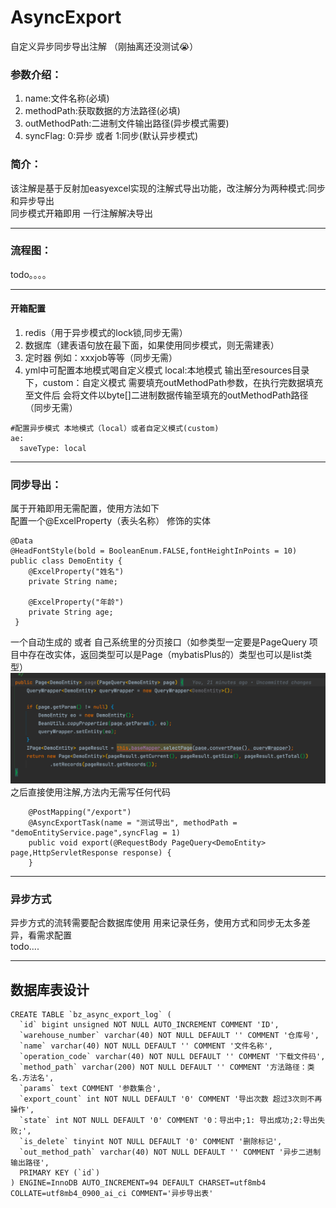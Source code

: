 # AsyncExport
自定义异步同步导出注解  （刚抽离还没测试😭） 
### 参数介绍：  
1. name:文件名称(必填)  
2. methodPath:获取数据的方法路径(必填)  
3. outMethodPath:二进制文件输出路径(异步模式需要)  
4. syncFlag: 0:异步 或者 1:同步(默认异步模式)  
### 简介：  
该注解是基于反射加easyexcel实现的注解式导出功能，改注解分为两种模式:同步和异步导出  
同步模式开箱即用 一行注解解决导出
***
### 流程图：
todo。。。。

***
#### 开箱配置
1. redis（用于异步模式的lock锁,同步无需）  
2. 数据库（建表语句放在最下面，如果使用同步模式，则无需建表）  
3. 定时器 例如：xxxjob等等（同步无需）  
4. yml中可配置本地模式喝自定义模式 local:本地模式 输出至resources目录下，custom：自定义模式 需要填充outMethodPath参数，在执行完数据填充至文件后 会将文件以byte[]二进制数据传输至填充的outMethodPath路径（同步无需） 
```
#配置异步模式 本地模式（local）或者自定义模式(custom)
ae:
  saveType: local
```

***
### 同步导出：
属于开箱即用无需配置，使用方法如下  
配置一个@ExcelProperty（表头名称） 修饰的实体
```
@Data
@HeadFontStyle(bold = BooleanEnum.FALSE,fontHeightInPoints = 10)
public class DemoEntity {
    @ExcelProperty("姓名")
    private String name;

    @ExcelProperty("年龄")
    private String age;
 }
```
一个自动生成的 或者 自己系统里的分页接口（如参类型一定要是PageQuery 项目中存在改实体，返回类型可以是Page（mybatisPlus的）类型也可以是list类型）
![img_1.png](img_1.png)
之后直接使用注解,方法内无需写任何代码
```
    @PostMapping("/export")
    @AsyncExportTask(name = "测试导出", methodPath = "demoEntityService.page",syncFlag = 1)
    public void export(@RequestBody PageQuery<DemoEntity> page,HttpServletResponse response) {
    }
```
***
### 异步方式
异步方式的流转需要配合数据库使用 用来记录任务，使用方式和同步无太多差异，看需求配置  
todo....
***
## 数据库表设计
```
CREATE TABLE `bz_async_export_log` (
  `id` bigint unsigned NOT NULL AUTO_INCREMENT COMMENT 'ID',
  `warehouse_number` varchar(40) NOT NULL DEFAULT '' COMMENT '仓库号',
  `name` varchar(40) NOT NULL DEFAULT '' COMMENT '文件名称',
  `operation_code` varchar(40) NOT NULL DEFAULT '' COMMENT '下载文件码',
  `method_path` varchar(200) NOT NULL DEFAULT '' COMMENT '方法路径：类名.方法名',
  `params` text COMMENT '参数集合',
  `export_count` int NOT NULL DEFAULT '0' COMMENT '导出次数 超过3次则不再操作',
  `state` int NOT NULL DEFAULT '0' COMMENT '0：导出中;1: 导出成功;2:导出失败;',
  `is_delete` tinyint NOT NULL DEFAULT '0' COMMENT '删除标记',
  `out_method_path` varchar(40) NOT NULL DEFAULT '' COMMENT '异步二进制输出路径',
  PRIMARY KEY (`id`)
) ENGINE=InnoDB AUTO_INCREMENT=94 DEFAULT CHARSET=utf8mb4 COLLATE=utf8mb4_0900_ai_ci COMMENT='异步导出表'
```



